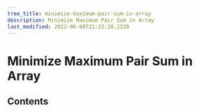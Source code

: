 ```yaml
---
tree_title: minimize-maximum-pair-sum-in-array
description: Minimize Maximum Pair Sum in Array
last_modified: 2022-06-09T21:23:28.2328
---
```


# Minimize Maximum Pair Sum in Array

## Contents

